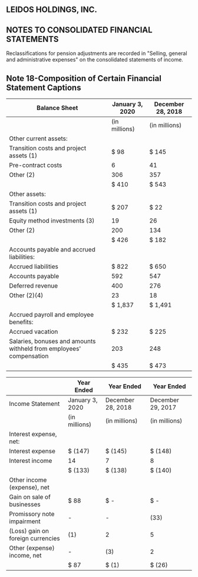 ## LEIDOS HOLDINGS, INC.

## NOTES TO CONSOLIDATED FINANCIAL STATEMENTS

Reclassifications for pension adjustments are recorded in "Selling, general and administrative expenses" on the consolidated statements of income.

## Note 18-Composition of Certain Financial Statement Captions

| Balance Sheet                                                       | January 3, 2020   | December 28, 2018   |
|---------------------------------------------------------------------|-------------------|---------------------|
|                                                                     | (in millions)     | (in millions)       |
| Other current assets:                                               |                   |                     |
| Transition costs and project assets (1)                             | $ 98              | $ 145               |
| Pre-contract costs                                                  | 6                 | 41                  |
| Other (2)                                                           | 306               | 357                 |
|                                                                     | $ 410             | $ 543               |
| Other assets:                                                       |                   |                     |
| Transition costs and project assets (1)                             | $ 207             | $ 22                |
| Equity method investments (3)                                       | 19                | 26                  |
| Other (2)                                                           | 200               | 134                 |
|                                                                     | $ 426             | $ 182               |
| Accounts payable and accrued liabilities:                           |                   |                     |
| Accrued liabilities                                                 | $ 822             | $ 650               |
| Accounts payable                                                    | 592               | 547                 |
| Deferred revenue                                                    | 400               | 276                 |
| Other (2)(4)                                                        | 23                | 18                  |
|                                                                     | $ 1,837           | $ 1,491             |
| Accrued payroll and employee benefits:                              |                   |                     |
| Accrued vacation                                                    | $ 232             | $ 225               |
| Salaries, bonuses and amounts withheld from employees' compensation | 203               | 248                 |
|                                                                     | $ 435             | $ 473               |

|                                   | Year Ended      | Year Ended        | Year Ended        |
|-----------------------------------|-----------------|-------------------|-------------------|
| Income Statement                  | January 3, 2020 | December 28, 2018 | December 29, 2017 |
|                                   | (in millions)   | (in millions)     | (in millions)     |
| Interest expense, net:            |                 |                   |                   |
| Interest expense                  | $ (147)         | $ (145)           | $ (148)           |
| Interest income                   | 14              | 7                 | 8                 |
|                                   | $ (133)         | $ (138)           | $ (140)           |
| Other income (expense), net       |                 |                   |                   |
| Gain on sale of businesses        | $ 88            | $ -               | $ -               |
| Promissory note impairment        | -               | -                 | (33)              |
| (Loss) gain on foreign currencies | (1)             | 2                 | 5                 |
| Other (expense) income, net       | -               | (3)               | 2                 |
|                                   | $ 87            | $ (1)             | $ (26)            |
